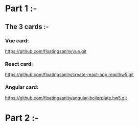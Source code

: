 # Part 1 :- 

## The 3 cards :- 

### Vue card: 
https://github.com/floatingsanity/vue.git
### React card: 
https://github.com/floatingsanity/create-react-app.reacthw5.git
### Angular card: 
https://github.com/floatingsanity/angular-boilerplate.hw5.git

# Part 2 :- 




